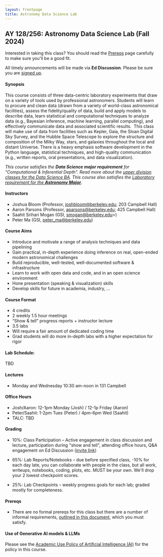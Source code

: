 ```yaml
---
layout: frontpage
title: Astronomy Data Science Lab
---
```


## AY 128/256: Astronomy Data Science Lab (Fall 2024)


<div class="alert alert-primary" role="alert">

Interested in taking this class? You should read the <a href="https://ucb-datalab.github.io/pages/prereq.html">Prereqs</a> page carefully to make sure you'll be a good fit.<br/>
</div>


<div class="alert alert-info" role="alert">
 All timely announcements will be made via <b>Ed Discussion</b>. Please be sure you are <a href="https://edstem.org/us/join/ruZfdd" alt="Ed Discussion">signed up</a>.
</div>

<!--
<div class="alert alert-primary" role="alert">
<ul>
<li>1/12 -- Lab 0 has been posted under the 'Labs' tab.</li>
<li>1/31 -- Lab 1 has been posted under the 'Labs' tab.</li>
<li>3/4 -- Lab 2 has been posted under the 'Labs' tab.</li>
<li>4/4 -- Lab 3 has been posted under the 'Labs' tab.</li>
</ul>
</div>
<!--
</ul>
</div> -->

#### Synopsis

This course consists of three data-centric laboratory experiments that draw on a variety of tools used by professional astronomers. Students will learn to procure and clean data (drawn from a variety of world-class astronomical facilities), assess the fidelity/quality of data, build and apply models to describe data, learn statistical and computational techniques to analyze data (e.g., Bayesian inference, machine learning, parallel computing), and effectively communicate data and associated scientific results.  This class will make use of data from facilities such as Kepler, Gaia, the Sloan Digital Sky Survey, and the Hubble Space Telescope to explore the structure and composition of the Milky Way, stars, and galaxies throughout the local and distant Universe. There is a heavy emphasis software development in the Python language, statistical techniques, and high-quality communication (e.g., written reports, oral presentations, and data visualization). 


<i>This course satisfies the <b>Data Science major requirement</b> for "Computational & Inferential Depth". Read more about the <a href="https://data.berkeley.edu/degrees/data-science-ba/upper-division">upper division classes for the Data Science BA</a>. This course also satisfies the <a href="https://astro.berkeley.edu/programs/undergraduate-program/astrophysics-major">Laboratory requirement for the <b>Astronomy Major</b></a>.</i>


#### Instructors

* Joshua Bloom (Professor, joshbloom@berkeley.edu; 203 Campbell Hall)
* Aaron Parsons (Professor, aparsons@berkeley.edu; 425 Campbell Hall)
* Saahit Srihari Mogan  (GSI, smogan@berkeley.edu>)
* Peter Ma (GSI, peter_ma@berkeley.edu)


#### Course Aims

* Introduce and motivate a range of analysis techniques and data pipelining
* Gain practical, in-depth experience doing inference on real, open-ended modern astronomical challenges
* Build reproducible, well-tested, well-documented software & infrastructure
* Learn to work with open data and code, and in an open science environment
* Hone presentation (speaking & visualization) skills
* Develop skills for future in academia, industry, ...


#### Course Format

* 4 credits
* 2 weekly 1.5 hour meetings
* “Show & tell” progress reports + instructor lecture
* 3.5 labs
* Will require a fair amount of dedicated coding time
* Grad students will do more in-depth labs with a higher expectation for rigor

#### Lab Schedule:

TBD 

<!--
* Lab 0 (Clusters) — Assigned: Weds 8/24, Due: Fri 9/9
* Lab 1 (Variable Stars & Dust) — Assigned: Mon 9/12, Due: Fri 9/30
* Lab 2 (Stellar Spectra) — Assigned: Mon 10/10, Due Fri 11/4
* Lab 3 (Galaxy Classification) — Assigned: Mon 11/7, Due Fri 12/9
-->
 

#### Lectures

* Monday and Wednesday  10:30 am-noon in 131 Campbell


#### Office Hours

* Josh/Aaron: 12-1pm Monday (Josh) / 12-1p Friday (Aaron)
* Peter/Saahit: 1-2pm Tues (Peter) / 4pm-6pm Wed (Saahit)
* TALC: TBD

<!--
On lab-due weeks, GSIs will hold office hours:
* Mon 5-6p, Campbell 131
* Thu 7:30 - 8:30p, Campbell 131
-->


#### Grading

 * 10%: Class Participation – Active engagement in class discussion and lecture, participation during "show and tell", attending office hours, Q&A engagement on Ed Discussion (<a href="https://edstem.org/us/join/ruZfdd">invite link</a>)
 
 * 65%: Lab Reports/Notebooks – due before specified class, -10% for each day late, you can collaborate with people in the class, but all work, writeups, notebooks, coding, plots, etc. MUST be your own. We'll drop your 2 lowest checkpoint scores.

 * 25%: Lab Checkpoints – weekly progress goals for each lab; graded mostly for completeness.


#### Prereqs

* There are no formal prereqs for this class but there are a number of informal requirements, [outlined in this document](https://ucb-datalab.github.io/pages/prereq.html), which you must satisfy.

#### Use of Generative AI models & LLMs

Please see the <a href="https://github.com/profjsb/ucbastro-ai-policy/blob/main/policy.md">Academic Use Policy of Artificial Intelligence (AI)</a> for the policy in this course.

